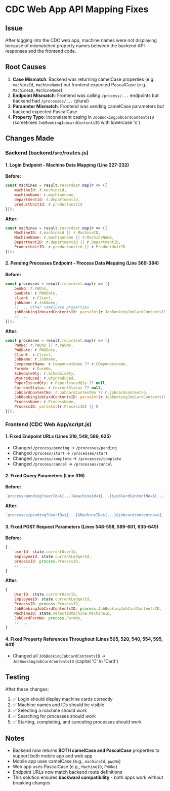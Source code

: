 # CDC Web App API Mapping Fixes

## Issue
After logging into the CDC web app, machine names were not displaying because of mismatched property names between the backend API responses and the frontend code.

## Root Causes
1. **Case Mismatch**: Backend was returning camelCase properties (e.g., `machineId`, `machineName`) but frontend expected PascalCase (e.g., `MachineID`, `MachineName`)
2. **Endpoint Mismatch**: Frontend was calling `/process/...` endpoints but backend had `/processes/...` (plural)
3. **Parameter Mismatch**: Frontend was sending camelCase parameters but backend expected PascalCase
4. **Property Typo**: Inconsistent casing in `JobBookingJobCardContentsID` (sometimes `JobBookingJobcardContentsID` with lowercase 'c')

## Changes Made

### Backend (backend/src/routes.js)

#### 1. Login Endpoint - Machine Data Mapping (Line 227-232)
**Before:**
```javascript
const machines = result.recordset.map(r => ({
    machineId: r.machineid,
    machineName: r.machinename,
    departmentId: r.departmentid,
    productUnitId: r.productunitid
}));
```

**After:**
```javascript
const machines = result.recordset.map(r => ({
    MachineID: r.machineid || r.MachineID,
    MachineName: r.machinename || r.MachineName,
    DepartmentID: r.departmentid || r.DepartmentID,
    ProductUnitID: r.productunitid || r.ProductUnitID
}));
```

#### 2. Pending Processes Endpoint - Process Data Mapping (Line 369-384)
**Before:**
```javascript
const processes = result.recordset.map(r => ({
    pwoNo: r.PWOno,
    pwoDate: r.PWODate,
    client: r.Client,
    jobName: r.JobName,
    // ... other camelCase properties
    jobBookingJobcardContentsId: parseInt(r.JobBookingJobCardContentsID) || 0,
    // ...
}));
```

**After:**
```javascript
const processes = result.recordset.map(r => ({
    PWONo: r.PWOno || r.PWONo,
    PWODate: r.PWODate,
    Client: r.Client,
    JobName: r.JobName,
    ComponentName: r.ComponentName ?? r.COmponentname,
    FormNo: r.FormNo,
    ScheduleQty: r.ScheduleQty,
    QtyProduced: r.QtyProduced,
    PaperIssuedQty: r.PaperIssuedQty ?? null,
    CurrentStatus: r.CurrentStatus ?? null,
    JobCardContentNo: r.JobCardContentNo ?? r.jobcardcontentno,
    JobBookingJobCardContentsID: parseInt(r.JobBookingJobCardContentsID) || 0,
    ProcessName: r.ProcessName,
    ProcessID: parseInt(r.ProcessID) || 0
}));
```

### Frontend (CDC Web App/script.js)

#### 1. Fixed Endpoint URLs (Lines 316, 548, 589, 635)
- Changed `/process/pending` → `/processes/pending`
- Changed `/process/start` → `/processes/start`
- Changed `/process/complete` → `/processes/complete`
- Changed `/process/cancel` → `/processes/cancel`

#### 2. Fixed Query Parameters (Line 316)
**Before:**
```javascript
`process/pending?userId=${...}&machineId=${...}&jobCardContentNo=${...}`
```

**After:**
```javascript
`processes/pending?UserID=${...}&MachineID=${...}&jobcardcontentno=${...}`
```

#### 3. Fixed POST Request Parameters (Lines 548-558, 589-601, 635-645)
**Before:**
```javascript
{
    userId: state.currentUserId,
    employeeId: state.currentLedgerId,
    processId: process.ProcessID,
    // ...
}
```

**After:**
```javascript
{
    UserID: state.currentUserId,
    EmployeeID: state.currentLedgerId,
    ProcessID: process.ProcessID,
    JobBookingJobCardContentsID: process.JobBookingJobCardContentsID,
    MachineID: state.selectedMachine.MachineID,
    JobCardFormNo: process.FormNo,
    // ...
}
```

#### 4. Fixed Property References Throughout (Lines 505, 520, 540, 554, 595, 641)
- Changed all `JobBookingJobcardContentsID` → `JobBookingJobCardContentsID` (capital 'C' in 'Card')

## Testing
After these changes:
1. ✅ Login should display machine cards correctly
2. ✅ Machine names and IDs should be visible
3. ✅ Selecting a machine should work
4. ✅ Searching for processes should work
5. ✅ Starting, completing, and canceling processes should work

## Notes
- Backend now returns **BOTH camelCase and PascalCase** properties to support both mobile app and web app
- Mobile app uses camelCase (e.g., `machineId`, `pwoNo`)
- Web app uses PascalCase (e.g., `MachineID`, `PWONo`)
- Endpoint URLs now match backend route definitions
- This solution ensures **backward compatibility** - both apps work without breaking changes

